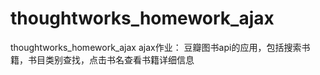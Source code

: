 # thoughtworks_homework_ajax
thoughtworks_homework_ajax
ajax作业：
豆瓣图书api的应用，包括搜索书籍，书目类别查找，点击书名查看书籍详细信息
